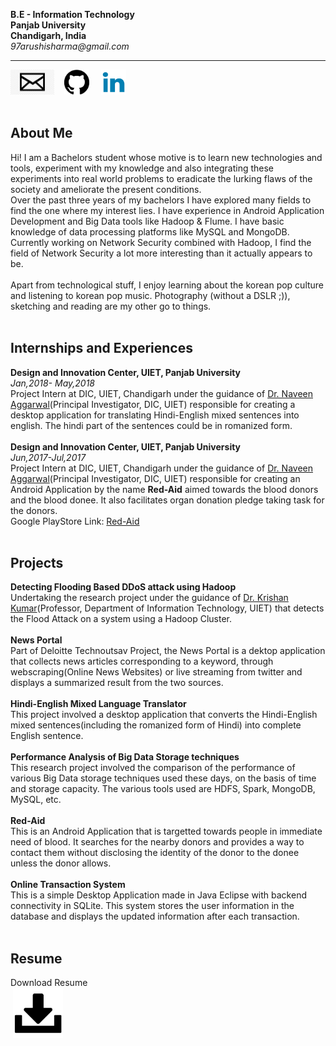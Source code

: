 **B.E - Information Technology**<br>
**Panjab University**<br>
**Chandigarh, India**<br>
_97arushisharma@gmail.com_
<hr>
 
[<img src="mail1.png" width="70" height="40" float="center">](mailto:97arushisharma@gmail.com)&nbsp;&nbsp;&nbsp;
[<img src="git.svg" width="40" height="40">](https://github.com/97arushisharma)&nbsp;&nbsp;&nbsp;&nbsp;
[<img src="Linkedin-icon.png" width="40" height="40">](https://linkedin.com/in/aru-sha4/)<br><br>

## About Me
Hi! I am a Bachelors student whose motive is to learn new technologies and tools, experiment with my knowledge and also integrating these experiments into real world problems to eradicate the lurking flaws of the society and ameliorate the present conditions.<br>
Over the past three years of my bachelors I have explored many fields to find the one where my interest lies. I have experience in Android Application Development and Big Data tools like Hadoop & Flume. I have basic knowledge of data processing platforms like MySQL and MongoDB. Currently working on Network Security combined with Hadoop, I find the field of Network Security a lot more interesting than it actually appears to be.<br><br>
Apart from technological stuff, I enjoy learning about the korean pop culture and listening to korean pop music. Photography
(without a DSLR ;)), sketching and reading are my other go to things.<br><br>
## Internships and Experiences
<!--**Gemini Solutions Private Limited, Gurugram**<br>
_Jan,2019- Present<br>
Technical Trainee at DIC, UIET, Chandigarh under the guidance of [Dr. Naveen Aggarwal](http://uiet.puchd.ac.in/faculty2018/cvs%20of%20CSE/NaveenAggarwal.pdf)(Principal Investigator, DIC, UIET) responsible for creating a desktop application for translating Hindi-English mixed sentences into english. The hindi part of the sentences could be in romanized form.<br><br>-->
**Design and Innovation Center, UIET, Panjab University**<br>
_Jan,2018- May,2018_<br>
Project Intern at DIC, UIET, Chandigarh under the guidance of [Dr. Naveen Aggarwal](http://uiet.puchd.ac.in/faculty2018/cvs%20of%20CSE/NaveenAggarwal.pdf)(Principal Investigator, DIC, UIET) responsible for creating a desktop application for translating Hindi-English mixed sentences into english. The hindi part of the sentences could be in romanized form.<br><br>
**Design and Innovation Center, UIET, Panjab University**<br>
_Jun,2017-Jul,2017_<br>
Project Intern at DIC, UIET, Chandigarh under the guidance of [Dr. Naveen Aggarwal](http://uiet.puchd.ac.in/faculty2018/cvs%20of%20CSE/NaveenAggarwal.pdf)(Principal Investigator, DIC, UIET) responsible for creating an Android Application by the name **Red-Aid** aimed towards the blood donors and the blood donee. It also facilitates organ donation pledge taking task for the donors.<br>
Google PlayStore Link: [Red-Aid](https://play.google.com/store/apps/details?id=com.DIC.RedAid.Application)<br><br>
## Projects
**Detecting Flooding Based DDoS attack using Hadoop**<br>
Undertaking the research project under the guidance of [Dr. Krishan Kumar](http://uiet.puchd.ac.in/faculty2018/cvs%20of%20IT/Dr_Krishan.pdf)(Professor, Department of Information Technology, UIET) that detects the Flood Attack on a system using a Hadoop Cluster.<br><br>
**News Portal**<br>
Part of Deloitte Technoutsav Project, the News Portal is a dektop application that collects news articles corresponding to a keyword, through webscraping(Online News Websites) or live streaming from twitter and displays a summarized result from the two sources.<br><br>
**Hindi-English Mixed Language Translator**<br>
This project involved a desktop application that converts the Hindi-English mixed sentences(including the romanized form of Hindi) into complete English sentence.<br><br>
**Performance Analysis of Big Data Storage techniques**<br>
This research project involved the comparison of the performance of various Big Data storage techniques used these days, on the basis of time and storage capacity. The various tools used are HDFS, Spark, MongoDB, MySQL, etc.<br><br>
**Red-Aid**<br>
This is an Android Application that is targetted towards people in immediate need of blood. It searches for the nearby donors and provides a way to contact them without disclosing the identity of the donor to the donee unless the donor allows.<br><br>
**Online Transaction System**<br>
This is a simple Desktop Application made in Java Eclipse with backend connectivity in SQLite. This system stores the user information in the database and displays the updated information after each transaction.<br><br>
<!--## [Blogs](BLOG.md)-->
## Resume
Download Resume<br>
&nbsp;[<img src="download2.png" width="80" height="80" align="center">](Arushi_Sharma.pdf)

